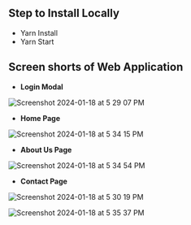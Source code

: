 ## Step to Install Locally 

- Yarn Install 
- Yarn Start 

## Screen shorts of Web Application 

- **Login Modal** 

![Screenshot 2024-01-18 at 5 29 07 PM](https://github.com/darshakeyan/react-full-stack-app/assets/61287039/c66b1382-5155-4cd9-9b3a-95c67bed7209)

- **Home Page**

![Screenshot 2024-01-18 at 5 34 15 PM](https://github.com/darshakeyan/react-full-stack-app/assets/61287039/4a0fc623-7f4d-4f3a-ada3-cc82a1c9c230)

- **About Us Page**

![Screenshot 2024-01-18 at 5 34 54 PM](https://github.com/darshakeyan/react-full-stack-app/assets/61287039/0526187f-9a63-47f3-8c44-6c9ca9c58d3b)

- **Contact Page**

![Screenshot 2024-01-18 at 5 30 19 PM](https://github.com/darshakeyan/react-full-stack-app/assets/61287039/2031ddaa-c64b-4089-bd4e-3eb3ba9db7c0)

![Screenshot 2024-01-18 at 5 35 37 PM](https://github.com/darshakeyan/react-full-stack-app/assets/61287039/7119ec35-6343-4c3a-8015-9fe17fb20d21)
